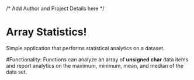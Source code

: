 /* Add Author and Project Details here */
# Array Statistics!

Simple application that performs statistical analytics on a dataset. 

#Functionality: 
Functions can analyze an array of **unsigned char** data items and report analytics on the maximum, minimum, mean, and median of the data set.
